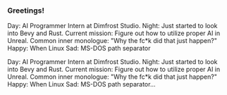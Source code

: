 ### Greetings!

Day: AI Programmer Intern at Dimfrost Studio.
Night: Just started to look into Bevy and Rust.
Current mission: Figure out how to utilize proper AI in Unreal.
Common inner monologue: "Why the fc*k did that just happen?"
Happy: When Linux 
Sad: MS-DOS path separator


<!--
**hcdvall/hcdvall** is a ✨ _special_ ✨ repository because its `README.md` (this file) appears on your GitHub profile.

Here are some ideas to get you started:

- 🔭 I’m currently working on ...
- 🌱 I’m currently learning ...
- 👯 I’m looking to collaborate on ...
- 🤔 I’m looking for help with ...
- 💬 Ask me about ...
- 📫 How to reach me: ...
- 😄 Pronouns: ...
- ⚡ Fun fact: ...

-->

Day: AI Programmer Intern at Dimfrost Studio.
Night: Just started to look into Bevy and Rust.
Current mission: Figure out how to utilize proper AI in Unreal.
Common inner monologue: "Why the fc*k did that just happen?"
Happy: When Linux 
Sad: MS-DOS path separator...



